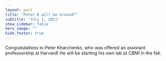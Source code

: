 ```yaml
---
layout: post
title: "Peter K will be around!"
subtitle: "July 1, 2011"
show_sidebar: false
hero_image: ""
hide_footer: true
---
```


Congratulations to Peter Kharchenko, who was offered an assistant professorship at Harvard! He will be starting his own lab at CBMI in the fall.

